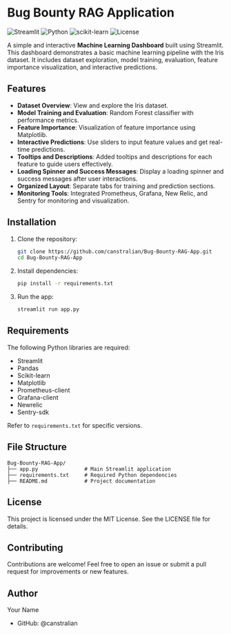 # Bug Bounty RAG Application

![Streamlit](https://img.shields.io/badge/Streamlit-v1.25.0-brightgreen)
![Python](https://img.shields.io/badge/Python-3.8%2B-blue)
![scikit-learn](https://img.shields.io/badge/scikit--learn-1.3.0-orange)
![License](https://img.shields.io/badge/License-MIT-green)

A simple and interactive **Machine Learning Dashboard** built using Streamlit. This dashboard demonstrates a basic machine learning pipeline with the Iris dataset. It includes dataset exploration, model training, evaluation, feature importance visualization, and interactive predictions.

## Features
- **Dataset Overview**: View and explore the Iris dataset.
- **Model Training and Evaluation**: Random Forest classifier with performance metrics.
- **Feature Importance**: Visualization of feature importance using Matplotlib.
- **Interactive Predictions**: Use sliders to input feature values and get real-time predictions.
- **Tooltips and Descriptions**: Added tooltips and descriptions for each feature to guide users effectively.
- **Loading Spinner and Success Messages**: Display a loading spinner and success messages after user interactions.
- **Organized Layout**: Separate tabs for training and prediction sections.
- **Monitoring Tools**: Integrated Prometheus, Grafana, New Relic, and Sentry for monitoring and visualization.

## Installation

1. Clone the repository:
   ```bash
   git clone https://github.com/canstralian/Bug-Bounty-RAG-App.git
   cd Bug-Bounty-RAG-App

2. Install dependencies:
   ```bash
   pip install -r requirements.txt

3. Run the app:
   ```bash
   streamlit run app.py

## Requirements

The following Python libraries are required:
  - Streamlit
  - Pandas
  - Scikit-learn
  - Matplotlib
  - Prometheus-client
  - Grafana-client
  - Newrelic
  - Sentry-sdk

Refer to `requirements.txt` for specific versions.

## File Structure

```
Bug-Bounty-RAG-App/
├── app.py               # Main Streamlit application
├── requirements.txt     # Required Python dependencies
├── README.md            # Project documentation
```

## License

This project is licensed under the MIT License. See the LICENSE file for details.

## Contributing

Contributions are welcome! Feel free to open an issue or submit a pull request for improvements or new features.

## Author

Your Name
  - GitHub: @canstralian

